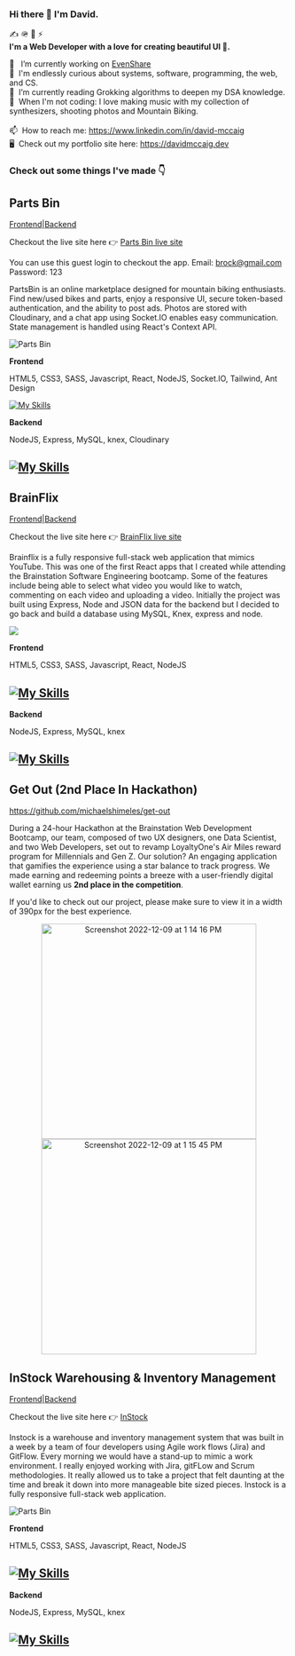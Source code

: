 ### Hi there 👋 I'm David.

✍️ 🪖 🚀 ⚡️  
**I'm a Web Developer with a love for creating beautiful UI 🌄.**

💼 &nbsp; I’m currently working on [EvenShare](https://github.com/David-McCaig/even-share)   
🔭 &nbsp;I'm endlessly curious about systems, software, programming, the web, and CS.  
🌱 &nbsp;I’m currently reading Grokking algorithms to deepen my DSA knowledge. <br>
🎹 &nbsp;When I'm not coding: I love making music with my collection of synthesizers, shooting photos and Mountain Biking.   
<br> 📫 &nbsp;How to reach me: https://www.linkedin.com/in/david-mccaig </br>
 🖥️ &nbsp;Check out my portfolio site here: https://davidmccaig.dev


<h3>Check out some things I've made 👇</h3>



## Parts Bin
[Frontend](https://github.com/David-McCaig/parts-bin-client)|[Backend](https://github.com/David-McCaig/parts-bin-server)

Checkout the live site here 👉   [Parts Bin live site](https://imaginative-sfogliatella-45400a.netlify.app/)

You can use this guest login to checkout the app. Email: brock@gmail.com  Password: 123

PartsBin is an online marketplace designed for mountain biking enthusiasts. Find new/used bikes and parts, enjoy a responsive UI, secure token-based authentication, and the ability to post ads. Photos are stored with Cloudinary, and a chat app using Socket.IO enables easy communication. State management is handled using React's Context API. 

![Parts Bin](parts-bin-two.gif)

**Frontend**

HTML5, CSS3, SASS, Javascript, React, NodeJS, Socket.IO, Tailwind, Ant Design

[![My Skills](https://skillicons.dev/icons?i=js,html,css,sass,react,nodejs,tailwind)](https://skillicons.dev)

<!-- ![Rhythm](https://user-images.githubusercontent.com/79873814/203249486-3794e86f-7cc8-425d-938f-952430830632.gif) -->

    
**Backend**

NodeJS, Express, MySQL, knex, Cloudinary

## [![My Skills](https://skillicons.dev/icons?i=nodejs,express,mysql,knex)](https://skillicons.dev)
##


## BrainFlix
 [Frontend](https://github.com/David-McCaig/david-mccaig-brainflix)|[Backend](https://github.com/David-McCaig/david-mccaig-brainflix-server)
 
 Checkout the live site here 👉   [BrainFlix live site](https://elegant-meringue-56d20b.netlify.app/)

Brainflix is a fully responsive full-stack web application that mimics YouTube.  This was one of the first React apps that I created while attending the Brainstation Software Engineering bootcamp.  Some of the features include being able to select what video you would like to watch, commenting on each video and uploading a video. Initially the project was built using Express, Node and JSON data for the backend but I decided to go back and build a database using MySQL, Knex, express and node.

![](brain.gif)

**Frontend**

HTML5, CSS3, SASS, Javascript, React, NodeJS

## [![My Skills](https://skillicons.dev/icons?i=js,html,css,sass,react,nodejs)](https://skillicons.dev)

**Backend**

NodeJS, Express, MySQL, knex

## [![My Skills](https://skillicons.dev/icons?i=nodejs,express,mysql,knex)](https://skillicons.dev)
 
 ## Get Out (2nd Place In Hackathon)
 https://github.com/michaelshimeles/get-out

During a 24-hour Hackathon at the Brainstation Web Development Bootcamp, our team, composed of two UX designers, one Data Scientist, and two Web Developers, set out to revamp LoyaltyOne's Air Miles reward program for Millennials and Gen Z. Our solution? An engaging application that gamifies the experience using a star balance to track progress. We made earning and redeeming points a breeze with a user-friendly digital wallet earning us **2nd place in the competition**.

If you'd like to check out our project, please make sure to view it in a width of 390px for the best experience.

<p align="center">
<img width="388" alt="Screenshot 2022-12-09 at 1 14 16 PM" src="https://user-images.githubusercontent.com/69605071/206766516-9c913f20-1045-4bce-bb29-5b1a4ed3d053.png">              
<img width="388" alt="Screenshot 2022-12-09 at 1 15 45 PM" src="https://user-images.githubusercontent.com/69605071/206766670-93b0e791-f15d-4829-b355-4796859612fe.png">
</p>

## InStock Warehousing & Inventory Management
[Frontend](https://github.com/hunterwedgbury/instock-client)|[Backend](https://github.com/David-McCaig/instock-api)
 
Checkout the live site here 👉   [InStock](https://dancing-croissant-6b58eb.netlify.app/)

Instock is a warehouse and inventory management system that was built in a week by a team of four developers using Agile work flows (Jira) and GitFlow. Every morning we would have a stand-up to mimic a work environment. I really enjoyed working with Jira, gitFLow and Scrum methodologies. It really allowed us to take a project that felt daunting at the time and break it down into more manageable bite sized pieces. Instock is a fully responsive full-stack web application.    

![Parts Bin](instock.gif)

**Frontend**

HTML5, CSS3, SASS, Javascript, React, NodeJS

## [![My Skills](https://skillicons.dev/icons?i=js,html,css,sass,react,nodejs)](https://skillicons.dev)

**Backend**

NodeJS, Express, MySQL, knex

## [![My Skills](https://skillicons.dev/icons?i=nodejs,express,mysql,knex)](https://skillicons.dev)
##




